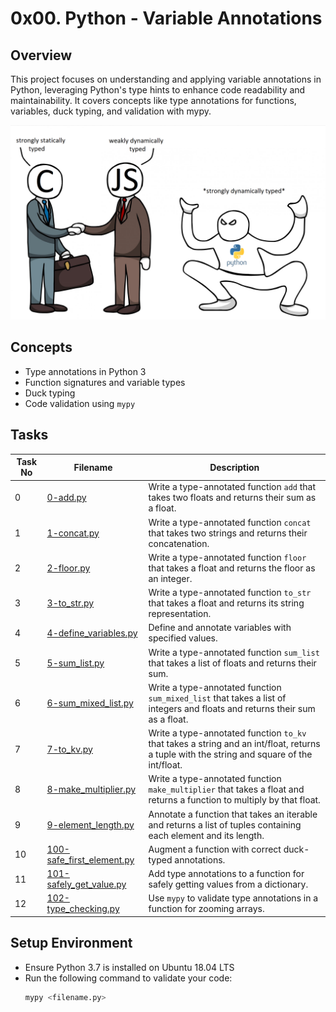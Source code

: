 # 0x00. Python - Variable Annotations

## Overview
This project focuses on understanding and applying variable annotations in Python, leveraging Python's type hints to enhance code readability and maintainability. It covers concepts like type annotations for functions, variables, duck typing, and validation with mypy.

![py-strongly_dynamically_typed.png](py-strongly_dynamically_typed.png)

## Concepts
- Type annotations in Python 3
- Function signatures and variable types
- Duck typing
- Code validation using `mypy`

## Tasks

| Task No | Filename                | Description                                                     |
|-------------|-------------------------|-----------------------------------------------------------------|
| 0           | [0-add.py](0-add.py)     | Write a type-annotated function `add` that takes two floats and returns their sum as a float. |
| 1           | [1-concat.py](1-concat.py) | Write a type-annotated function `concat` that takes two strings and returns their concatenation. |
| 2           | [2-floor.py](2-floor.py) | Write a type-annotated function `floor` that takes a float and returns the floor as an integer. |
| 3           | [3-to_str.py](3-to_str.py) | Write a type-annotated function `to_str` that takes a float and returns its string representation. |
| 4           | [4-define_variables.py](4-define_variables.py) | Define and annotate variables with specified values. |
| 5           | [5-sum_list.py](5-sum_list.py) | Write a type-annotated function `sum_list` that takes a list of floats and returns their sum. |
| 6           | [6-sum_mixed_list.py](6-sum_mixed_list.py) | Write a type-annotated function `sum_mixed_list` that takes a list of integers and floats and returns their sum as a float. |
| 7           | [7-to_kv.py](7-to_kv.py) | Write a type-annotated function `to_kv` that takes a string and an int/float, returns a tuple with the string and square of the int/float. |
| 8           | [8-make_multiplier.py](8-make_multiplier.py) | Write a type-annotated function `make_multiplier` that takes a float and returns a function to multiply by that float. |
| 9           | [9-element_length.py](9-element_length.py) | Annotate a function that takes an iterable and returns a list of tuples containing each element and its length. |
| 10          | [100-safe_first_element.py](100-safe_first_element.py) | Augment a function with correct duck-typed annotations. |
| 11          | [101-safely_get_value.py](101-safely_get_value.py) | Add type annotations to a function for safely getting values from a dictionary. |
| 12          | [102-type_checking.py](102-type_checking.py) | Use `mypy` to validate type annotations in a function for zooming arrays. |

## Setup Environment
- Ensure Python 3.7 is installed on Ubuntu 18.04 LTS
- Run the following command to validate your code:
  ```bash
  mypy <filename.py>

